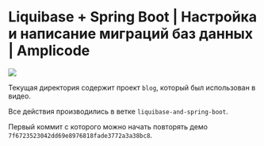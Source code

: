 # Liquibase + Spring Boot | Настройка и написание миграций баз данных | Amplicode

[![](https://i3.ytimg.com/vi/blAaNt_XHAs/maxresdefault.jpg)](http://www.youtube.com/watch?v=blAaNt_XHAs)

Текущая директория содержит проект `blog`, который был использован в видео.

Все действия производились в ветке `liquibase-and-spring-boot`.

Первый коммит с которого можно начать повторять демо `7f6723523042dd69e8976818fade3772a3a38bc8`.
